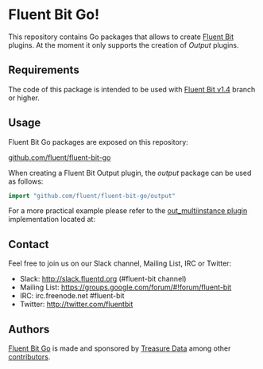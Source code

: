 # Fluent Bit Go!

This repository contains Go packages that allows to create [Fluent Bit][fluent-bit] plugins. At the moment it only supports the creation of _Output_ plugins.

## Requirements

The code of this package is intended to be used with [Fluent Bit v1.4][fluent-bit-1-4] branch or higher.

## Usage

Fluent Bit Go packages are exposed on this repository:

[github.com/fluent/fluent-bit-go][fluent-bit-go]

When creating a Fluent Bit Output plugin, the _output_ package can be used as follows:

```go
import "github.com/fluent/fluent-bit-go/output"
```

For a more practical example please refer to the [out\_multiinstance plugin][multiinstance] implementation located at:

## Contact

Feel free to join us on our Slack channel, Mailing List, IRC or Twitter:

 - Slack: http://slack.fluentd.org (#fluent-bit channel)
 - Mailing List: https://groups.google.com/forum/#!forum/fluent-bit
 - IRC: irc.freenode.net #fluent-bit
 - Twitter: http://twitter.com/fluentbit

## Authors

[Fluent Bit Go][fluent-bit] is made and sponsored by [Treasure Data][treasure-data] among
other [contributors][contributors].

[fluent-bit]: http://fluentbit.io/
[fluent-bit-1-4]: https://github.com/fluent/fluent-bit/tree/v1.4.0
[multiinstance]: https://github.com/fluent/fluent-bit-go/tree/fc386d263885e50387dd0081a77adf4072e8e4b6/examples/out_multiinstance
[fluent-bit-go]: http://github.com/fluent/fluent-bit-go
[treasure-data]: http://treasuredata.com
[contributors]: https://github.com/fluent/fluent-bit-go/graphs/contributors
